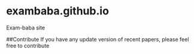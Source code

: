 # exambaba.github.io
Exam-baba site

##Contribute
If you have any update version of recent papers, please feel free to contribute
